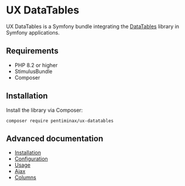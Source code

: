 # UX DataTables

UX DataTables is a Symfony bundle integrating the [DataTables][1]
library in Symfony applications.

[1]: https://datatables.net

## Requirements 
- PHP 8.2 or higher
- StimulusBundle
- Composer

## Installation

Install the library via Composer:

```console
composer require pentiminax/ux-datatables
```

## Advanced documentation
- [Installation](https://github.com/pentiminax/ux-datatables/blob/main/docs/installation.md)
- [Configuration](https://github.com/pentiminax/ux-datatables/blob/main/docs/configuration.md)
- [Usage](https://github.com/pentiminax/ux-datatables/blob/main/docs/usage.md)
- [Ajax](https://github.com/pentiminax/ux-datatables/blob/main/docs/ajax.md)
- [Columns](https://github.com/pentiminax/ux-datatables/blob/main/docs/columns.md)
